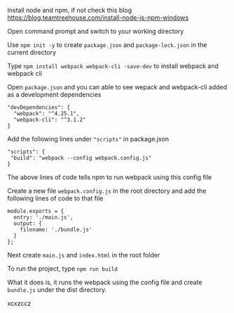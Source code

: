 Install node and npm, if not check this blog https://blog.teamtreehouse.com/install-node-js-npm-windows

Open command prompt and switch to your working directory

Use `npm init -y` to create `package.json` and `package-lock.json` in the current directory

Type `npm install webpack webpack-cli -save-dev` to install webpack and webpack cli

Open `package.json` and you can able to see wepack and webpack-cli added as a development dependencies

```
"devDependencies": {
  "webpack": "^4.25.1",
  "webpack-cli": "^3.1.2"
}

```
Add the following lines under `"scripts"` in package.json

```
"scripts": {
 "build": "webpack --config webpack.config.js"
}

```
The above lines of code tells npm to run webpack using this config file

Create a new file `webpack.config.js` in the root directory and add the following lines of code to that file

```
module.exports = {
  entry: './main.js',
  output: {
    filename: './bundle.js'
  }
};

```
Next create `main.js` and `index.html` in the root folder

To run the project, type `npm run build`

What it does is, it runs the webpack using the config file and create `bundle.js` under the dist directory.

xcxzccz
